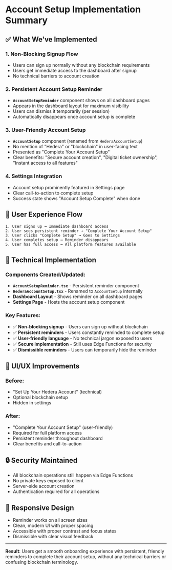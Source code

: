 # Account Setup Implementation Summary

## ✅ What We've Implemented

### 1. **Non-Blocking Signup Flow**

- Users can sign up normally without any blockchain requirements
- Users get immediate access to the dashboard after signup
- No technical barriers to account creation

### 2. **Persistent Account Setup Reminder**

- **`AccountSetupReminder`** component shows on all dashboard pages
- Appears in the dashboard layout for maximum visibility
- Users can dismiss it temporarily (per session)
- Automatically disappears once account setup is complete

### 3. **User-Friendly Account Setup**

- **`AccountSetup`** component (renamed from `HederaAccountSetup`)
- No mention of "Hedera" or "blockchain" in user-facing text
- Presented as "Complete Your Account Setup"
- Clear benefits: "Secure account creation", "Digital ticket ownership", "Instant access to all features"

### 4. **Settings Integration**

- Account setup prominently featured in Settings page
- Clear call-to-action to complete setup
- Success state shows "Account Setup Complete" when done

## 🎯 User Experience Flow

```
1. User signs up → Immediate dashboard access
2. User sees persistent reminder → "Complete Your Account Setup"
3. User clicks "Complete Setup" → Goes to Settings
4. User completes setup → Reminder disappears
5. User has full access → All platform features available
```

## 🔧 Technical Implementation

### Components Created/Updated:

- **`AccountSetupReminder.tsx`** - Persistent reminder component
- **`HederaAccountSetup.tsx`** - Renamed to `AccountSetup` internally
- **Dashboard Layout** - Shows reminder on all dashboard pages
- **Settings Page** - Hosts the account setup component

### Key Features:

- ✅ **Non-blocking signup** - Users can sign up without blockchain
- ✅ **Persistent reminders** - Users constantly reminded to complete setup
- ✅ **User-friendly language** - No technical jargon exposed to users
- ✅ **Secure implementation** - Still uses Edge Functions for security
- ✅ **Dismissible reminders** - Users can temporarily hide the reminder

## 🎨 UI/UX Improvements

### Before:

- "Set Up Your Hedera Account" (technical)
- Optional blockchain setup
- Hidden in settings

### After:

- "Complete Your Account Setup" (user-friendly)
- Required for full platform access
- Persistent reminder throughout dashboard
- Clear benefits and call-to-action

## 🔒 Security Maintained

- All blockchain operations still happen via Edge Functions
- No private keys exposed to client
- Server-side account creation
- Authentication required for all operations

## 📱 Responsive Design

- Reminder works on all screen sizes
- Clean, modern UI with proper spacing
- Accessible with proper contrast and focus states
- Dismissible with clear visual feedback

---

**Result**: Users get a smooth onboarding experience with persistent, friendly reminders to complete their account setup, without any technical barriers or confusing blockchain terminology.
